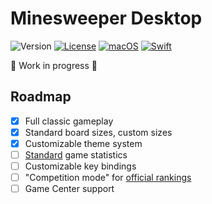 #  Minesweeper Desktop

![Version](https://img.shields.io/badge/version-alpha-red)
[![License](https://img.shields.io/github/license/cameron-goddard/diningbar?color=green)](https://github.com/cameron-goddard/Minesweeper-Desktop/blob/main/LICENSE)
[![macOS](https://img.shields.io/badge/macOS-12.0+-blue.svg)](https://apps.apple.com/us/app/macos-big-sur/id1526878132?mt=12/)
[![Swift](https://img.shields.io/badge/Swift-5.7-orange.svg)](https://www.swift.org/blog/swift-5.7-released/)

🚜 Work in progress 🚜



## Roadmap
- [x] Full classic gameplay
- [x] Standard board sizes, custom sizes
- [x] Customizable theme system
- [ ] [Standard](https://minesweepergame.com/statistics.php) game statistics
- [ ] Customizable key bindings
- [ ] "Competition mode" for [official rankings](https://minesweepergame.com/ranking-rules.php)
- [ ] Game Center support
